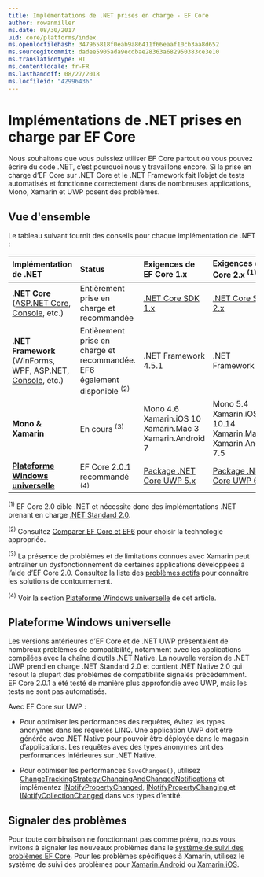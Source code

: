 ```yaml
---
title: Implémentations de .NET prises en charge - EF Core
author: rowanmiller
ms.date: 08/30/2017
uid: core/platforms/index
ms.openlocfilehash: 347965818f0eab9a86411f66eaaf10cb3aa8d652
ms.sourcegitcommit: dadee5905ada9ecdbae28363a682950383ce3e10
ms.translationtype: HT
ms.contentlocale: fr-FR
ms.lasthandoff: 08/27/2018
ms.locfileid: "42996436"
---
```

# <a name="net-implementations-supported-by-ef-core"></a>Implémentations de .NET prises en charge par EF Core

Nous souhaitons que vous puissiez utiliser EF Core partout où vous pouvez écrire du code .NET, c’est pourquoi nous y travaillons encore. Si la prise en charge d’EF Core sur .NET Core et le .NET Framework fait l’objet de tests automatisés et fonctionne correctement dans de nombreuses applications, Mono, Xamarin et UWP posent des problèmes.

## <a name="overview"></a>Vue d'ensemble

Le tableau suivant fournit des conseils pour chaque implémentation de .NET :

| Implémentation de .NET                                                                                                  | Status                                                             | Exigences de EF Core 1.x                                                                                | Exigences de EF Core 2.x <sup>(1)</sup>                                                                 |
|:---------------------------------------------------------------------------------------------------------------------|:-------------------------------------------------------------------|:--------------------------------------------------------------------------------------------------------|:--------------------------------------------------------------------------------------------------------|
| **.NET Core** ([ASP.NET Core](../get-started/aspnetcore/index.md), [Console](../get-started/netcore/index.md), etc.) | Entièrement prise en charge et recommandée                                    | [.NET Core SDK 1.x](https://www.microsoft.com/net/core/)                                                | [.NET Core SDK 2.x](https://www.microsoft.com/net/core/)                                                |
| **.NET Framework** (WinForms, WPF, ASP.NET, [Console](../get-started/full-dotnet/index.md), etc.)                    | Entièrement prise en charge et recommandée. EF6 également disponible <sup>(2)</sup> | .NET Framework 4.5.1                                                                                    | .NET Framework 4.6.1                                                                                    |
| **Mono & Xamarin**                                                                                                   | En cours <sup>(3)</sup>                                         | Mono 4.6 <br/> Xamarin.iOS 10 <br/> Xamarin.Mac 3 <br/> Xamarin.Android 7                               | Mono 5.4 <br/> Xamarin.iOS 10.14 <br/> Xamarin.Mac 3.8 <br/> Xamarin.Android 7.5                        |
| [**Plateforme Windows universelle**](../get-started/uwp/index.md)                                                        | EF Core 2.0.1 recommandé <sup>(4)</sup>                           | [Package .NET Core UWP 5.x](https://www.nuget.org/packages/Microsoft.NETCore.UniversalWindowsPlatform/) | [Package .NET Core UWP 6.x](https://www.nuget.org/packages/Microsoft.NETCore.UniversalWindowsPlatform/) |

<sup>(1)</sup> EF Core 2.0 cible .NET et nécessite donc des implémentations .NET prenant en charge [.NET Standard 2.0](https://docs.microsoft.com/dotnet/standard/net-standard).

<sup>(2)</sup> Consultez [Comparer EF Core et EF6](../../efcore-and-ef6/index.md) pour choisir la technologie appropriée.

<sup>(3)</sup> La présence de problèmes et de limitations connues avec Xamarin peut entraîner un dysfonctionnement de certaines applications développées à l’aide d’EF Core 2.0. Consultez la liste des [problèmes actifs](https://github.com/aspnet/entityframeworkCore/issues?q=is%3Aopen+is%3Aissue+label%3Aarea-xamarin) pour connaître les solutions de contournement.

<sup>(4)</sup> Voir la section [Plateforme Windows universelle](#universal-windows-platform) de cet article.

## <a name="universal-windows-platform"></a>Plateforme Windows universelle

Les versions antérieures d’EF Core et de .NET UWP présentaient de nombreux problèmes de compatibilité, notamment avec les applications compilées avec la chaîne d’outils .NET Native. La nouvelle version de .NET UWP prend en charge .NET Standard 2.0 et contient .NET Native 2.0 qui résout la plupart des problèmes de compatibilité signalés précédemment. EF Core 2.0.1 a été testé de manière plus approfondie avec UWP, mais les tests ne sont pas automatisés.

Avec EF Core sur UWP :

* Pour optimiser les performances des requêtes, évitez les types anonymes dans les requêtes LINQ. Une application UWP doit être générée avec .NET Native pour pouvoir être déployée dans le magasin d’applications. Les requêtes avec des types anonymes ont des performances inférieures sur .NET Native.

* Pour optimiser les performances `SaveChanges()`, utilisez [ChangeTrackingStrategy.ChangingAndChangedNotifications](/dotnet/api/microsoft.entityframeworkcore.changetrackingstrategy) et implémentez [INotifyPropertyChanged](https://msdn.microsoft.com/en-us/library/system.componentmodel.inotifypropertychanged.aspx), [INotifyPropertyChanging ](https://msdn.microsoft.com/en-us/library/system.componentmodel.inotifypropertychanging.aspx) et [INotifyCollectionChanged](https://msdn.microsoft.com/en-us/library/system.collections.specialized.inotifycollectionchanged.aspx) dans vos types d’entité.

## <a name="report-issues"></a>Signaler des problèmes

Pour toute combinaison ne fonctionnant pas comme prévu, nous vous invitons à signaler les nouveaux problèmes dans le [système de suivi des problèmes EF Core](https://github.com/aspnet/entityframeworkcore/issues/new). Pour les problèmes spécifiques à Xamarin, utilisez le système de suivi des problèmes pour [Xamarin.Android](https://github.com/xamarin/xamarin-android/issues/new) ou [Xamarin.iOS](https://github.com/xamarin/xamarin-macios/issues/new).
